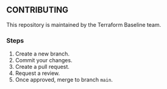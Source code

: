 ## CONTRIBUTING

This repository is maintained by the Terraform Baseline team.

### Steps

1. Create a new branch.
1. Commit your changes.
1. Create a pull request.
1. Request a review.
1. Once approved, merge to branch `main`.
